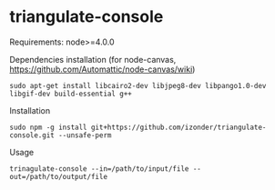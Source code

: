 # triangulate-console

Requirements: node>=4.0.0

Dependencies installation (for node-canvas, https://github.com/Automattic/node-canvas/wiki)
```
sudo apt-get install libcairo2-dev libjpeg8-dev libpango1.0-dev libgif-dev build-essential g++
```

Installation
```
sudo npm -g install git+https://github.com/izonder/triangulate-console.git --unsafe-perm
```

Usage
```
trinagulate-console --in=/path/to/input/file --out=/path/to/output/file
```